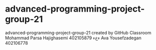 # advanced-programming-project-group-21
advanced-programming-project-group-21 created by GitHub Classroom 
Mohammad Parsa Hajighasemi 402105879
ءخء
Ava Yousefzadegan  402106778
